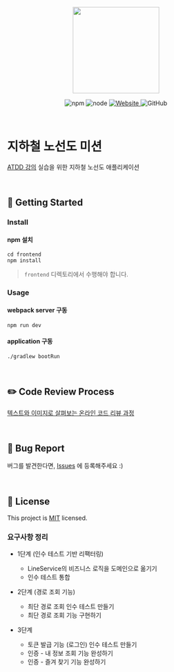<p align="center">
    <img width="200px;" src="https://raw.githubusercontent.com/woowacourse/atdd-subway-admin-frontend/master/images/main_logo.png"/>
</p>
<p align="center">
  <img alt="npm" src="https://img.shields.io/badge/npm-6.14.15-blue">
  <img alt="node" src="https://img.shields.io/badge/node-14.18.2-blue">
  <a href="https://edu.nextstep.camp/c/R89PYi5H" alt="nextstep atdd">
    <img alt="Website" src="https://img.shields.io/website?url=https%3A%2F%2Fedu.nextstep.camp%2Fc%2FR89PYi5H">
  </a>
  <img alt="GitHub" src="https://img.shields.io/github/license/next-step/atdd-subway-admin">
</p>

<br>

# 지하철 노선도 미션
[ATDD 강의](https://edu.nextstep.camp/c/R89PYi5H) 실습을 위한 지하철 노선도 애플리케이션

<br>

## 🚀 Getting Started

### Install
#### npm 설치
```
cd frontend
npm install
```
> `frontend` 디렉토리에서 수행해야 합니다.

### Usage
#### webpack server 구동
```
npm run dev
```
#### application 구동
```
./gradlew bootRun
```
<br>

## ✏️ Code Review Process
[텍스트와 이미지로 살펴보는 온라인 코드 리뷰 과정](https://github.com/next-step/nextstep-docs/tree/master/codereview)

<br>

## 🐞 Bug Report

버그를 발견한다면, [Issues](https://github.com/next-step/atdd-subway-service/issues) 에 등록해주세요 :)

<br>

## 📝 License
This project is [MIT](https://github.com/next-step/atdd-subway-service/blob/master/LICENSE.md) licensed.



### 요구사항 정리

- 1단계 (인수 테스트 기반 리팩터링)
  - LineService의 비즈니스 로직을 도메인으로 옮기기
  - 인수 테스트 통합

- 2단계 (경로 조회 기능)
  - 최단 경로 조회 인수 테스트 만들기
  - 최단 경로 조회 기능 구현하기

- 3단계 
  - 토큰 발급 기능 (로그인) 인수 테스트 만들기
  - 인증 - 내 정보 조회 기능 완성하기
  - 인증 - 즐겨 찾기 기능 완성하기

